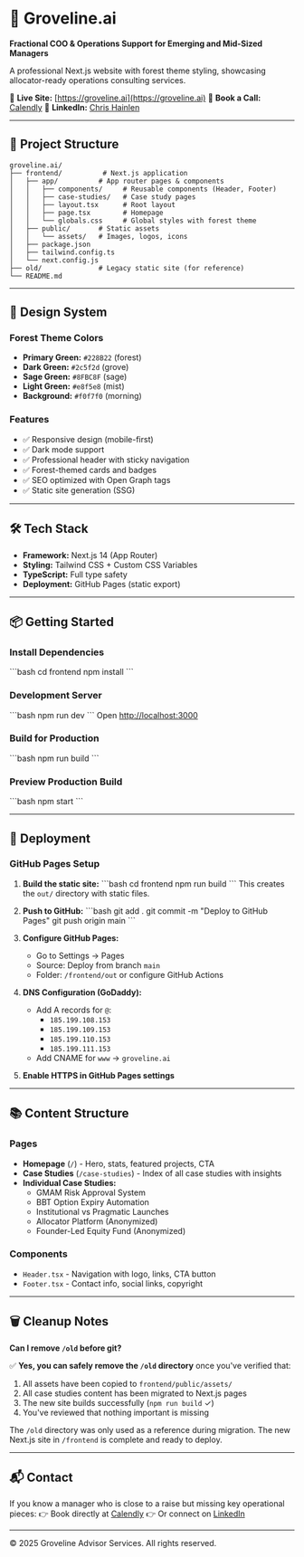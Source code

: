 # 🌲 Groveline.ai

**Fractional COO & Operations Support for Emerging and Mid-Sized Managers**

A professional Next.js website with forest theme styling, showcasing allocator-ready operations consulting services.

🔗 **Live Site:** [https://groveline.ai](https://groveline.ai)
📅 **Book a Call:** [Calendly](https://calendly.com/chris-groveline)
💼 **LinkedIn:** [Chris Hainlen](https://www.linkedin.com/in/chainlen/)

---

## 🚀 Project Structure

```
groveline.ai/
├── frontend/          # Next.js application
│   ├── app/          # App router pages & components
│   │   ├── components/     # Reusable components (Header, Footer)
│   │   ├── case-studies/   # Case study pages
│   │   ├── layout.tsx      # Root layout
│   │   ├── page.tsx        # Homepage
│   │   └── globals.css     # Global styles with forest theme
│   ├── public/       # Static assets
│   │   └── assets/   # Images, logos, icons
│   ├── package.json
│   ├── tailwind.config.ts
│   └── next.config.js
├── old/              # Legacy static site (for reference)
└── README.md
```

---

## 🎨 Design System

### Forest Theme Colors
- **Primary Green:** `#228B22` (forest)
- **Dark Green:** `#2c5f2d` (grove)
- **Sage Green:** `#8FBC8F` (sage)
- **Light Green:** `#e8f5e8` (mist)
- **Background:** `#f0f7f0` (morning)

### Features
- ✅ Responsive design (mobile-first)
- ✅ Dark mode support
- ✅ Professional header with sticky navigation
- ✅ Forest-themed cards and badges
- ✅ SEO optimized with Open Graph tags
- ✅ Static site generation (SSG)

---

## 🛠️ Tech Stack

- **Framework:** Next.js 14 (App Router)
- **Styling:** Tailwind CSS + Custom CSS Variables
- **TypeScript:** Full type safety
- **Deployment:** GitHub Pages (static export)

---

## 📦 Getting Started

### Install Dependencies
\`\`\`bash
cd frontend
npm install
\`\`\`

### Development Server
\`\`\`bash
npm run dev
\`\`\`
Open [http://localhost:3000](http://localhost:3000)

### Build for Production
\`\`\`bash
npm run build
\`\`\`

### Preview Production Build
\`\`\`bash
npm start
\`\`\`

---

## 🚢 Deployment

### GitHub Pages Setup

1. **Build the static site:**
   \`\`\`bash
   cd frontend
   npm run build
   \`\`\`
   This creates the `out/` directory with static files.

2. **Push to GitHub:**
   \`\`\`bash
   git add .
   git commit -m "Deploy to GitHub Pages"
   git push origin main
   \`\`\`

3. **Configure GitHub Pages:**
   - Go to Settings → Pages
   - Source: Deploy from branch `main`
   - Folder: `/frontend/out` or configure GitHub Actions

4. **DNS Configuration (GoDaddy):**
   - Add A records for `@`:
     - `185.199.108.153`
     - `185.199.109.153`
     - `185.199.110.153`
     - `185.199.111.153`
   - Add CNAME for `www` → `groveline.ai`

5. **Enable HTTPS in GitHub Pages settings**

---

## 📚 Content Structure

### Pages
- **Homepage** (`/`) - Hero, stats, featured projects, CTA
- **Case Studies** (`/case-studies`) - Index of all case studies with insights
- **Individual Case Studies:**
  - GMAM Risk Approval System
  - BBT Option Expiry Automation
  - Institutional vs Pragmatic Launches
  - Allocator Platform (Anonymized)
  - Founder-Led Equity Fund (Anonymized)

### Components
- `Header.tsx` - Navigation with logo, links, CTA button
- `Footer.tsx` - Contact info, social links, copyright

---

## 🗑️ Cleanup Notes

**Can I remove `/old` before git?**

✅ **Yes, you can safely remove the `/old` directory** once you've verified that:
1. All assets have been copied to `frontend/public/assets/`
2. All case studies content has been migrated to Next.js pages
3. The new site builds successfully (`npm run build` ✓)
4. You've reviewed that nothing important is missing

The `/old` directory was only used as a reference during migration. The new Next.js site in `/frontend` is complete and ready to deploy.

---

## 📬 Contact

If you know a manager who is close to a raise but missing key operational pieces:
👉 Book directly at [Calendly](https://calendly.com/chris-groveline)
👉 Or connect on [LinkedIn](https://www.linkedin.com/in/chainlen/)

---

© 2025 Groveline Advisor Services. All rights reserved.
